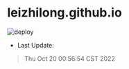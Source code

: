# leizhilong.github.io

![deploy](https://github.com/leizhilong/blog/workflows/deploy/badge.svg)

* Last Update:
> Thu Oct 20 00:56:54 CST 2022

